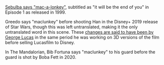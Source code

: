 [Sebulba says "mac-a-lonkey"](https://www.youtube.com/watch?v=qPdFwq74Hik), subtitled as "it will be the end of you" in Episode 1  as released in 1999.

Greedo says "maclunkey" before shooting Han in the Disney+ 2019 release of Star Wars, though this was left untranslated, making it the only untranslated word in this scene. These [changes are said to have been by George Lucas](https://web.archive.org/web/20191112170437/https://www.theverge.com/2019/11/12/20961173/disney-plus-star-wars-han-solo-greedo-new-hope-edit-george-lucas) in the same period he was working on 3D versions of the film before selling Lucasfilm to Disney.

In The Mandalorian, Bib Fortuna says "maclunkey" to his guard before the guard is shot by Boba Fett in 2020.
